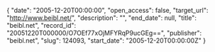 {
  "date": "2005-12-20T00:00:00", 
  "open_access": false, 
  "target_url": "http://www.beibl.net/", 
  "description": "", 
  "end_date": null, 
  "title": "beibl.net", 
  "record_id": "20051220T000000/O7OEf77xOjMFYRqP9ucGEg==", 
  "publisher": "beibl.net", 
  "slug": 124093, 
  "start_date": "2005-12-20T00:00:00Z"
}

